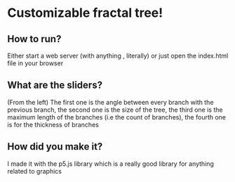 # Customizable fractal tree!

## How to run?
Either start a web server (with anything , literally) or just open the index.html file in your browser

## What are the sliders?
(From the left) The first one is the angle between every branch with the previous branch, the second one is the size of the tree, the third one is the maximum length of the branches (i.e the count of branches), the fourth one is for the thickness of branches

## How did you make it?
I made it with the p5.js library which is a really good library for anything related to graphics